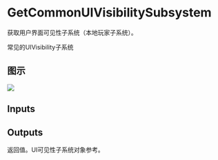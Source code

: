 # GetCommonUIVisibilitySubsystem

获取用户界面可见性子系统（本地玩家子系统）。

常见的UIVisibility子系统

## 图示

![]($-20221218-19454302.png)

## Inputs

## Outputs

返回值。UI可见性子系统对象参考。
